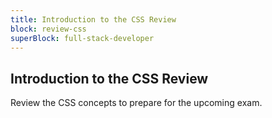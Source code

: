 ```yaml
---
title: Introduction to the CSS Review
block: review-css
superBlock: full-stack-developer
---
```


## Introduction to the CSS Review

Review the CSS concepts to prepare for the upcoming exam.
